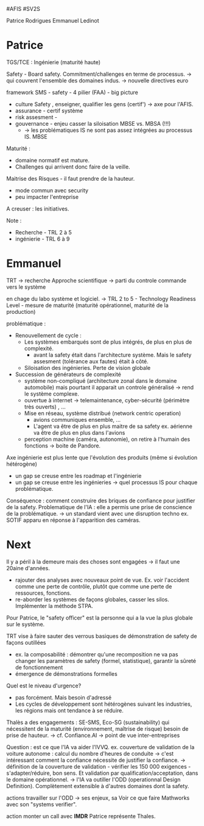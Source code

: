 #AFIS
#SV2S

Patrice Rodrigues
Emmanuel Ledinot

# Patrice

TGS/TCE : Ingénierie (maturité haute)

Safety - Board safety. Commitment/challenges en terme de processus.
-> qui couvrent l'ensemble des domaines indus.
-> nouvelle directives euro

framework SMS - safety - 4 pilier (FAA) - big picture

- culture Safety , enseigner, qualifier les gens (certif')      -> axe pour l'AFIS.
- assurance - certif système
- risk assesment -
- gouvernance - enjeu casser la siloisation MBSE vs. MBSA (!!!)
  - -> les problématiques IS ne sont pas assez intégrées au processus IS. MBSE

Maturité :

- domaine normatif est mature.
- Challenges qui arrivent donc faire de la veille.

Maitrise des Risques - il faut prendre de la hauteur.

- mode commun avec security
- peu impacter l'entreprise

A creuser : les initiatives.

Note :

- Recherche - TRL 2 à 5
- ingénierie - TRL 6 à 9

# Emmanuel

TRT -> recherche
Approche scientifique -> parti du controle commande vers le système

en chage du labo système et logiciel.
-> TRL 2 to 5 - Technology Readiness Level - mesure de maturité (maturité opérationnel, maturité de la production)

problématique :

- Renouvellement de cycle :
  - Les systèmes embarqués sont de plus intégrés, de plus en plus de complexité.
    - avant la safety était dans l'architecture système. Mais le safety assesment (tolérance aux fautes) était à côté.
  - Siloisation des ingénieries. Perte de vision globale
- Succession de générateurs de complexité
  - système non-compliqué (architecture zonal dans le domaine automobile) mais pourtant il apparait un controle généralisé -> rend le système complexe.
  - ouvertue à internet -> telemaintenance, cyber-sécurité (périmètre très ouverts) , ...
  - Mise en réseau, système distribué (network centric operation)
    - avions communiques ensemble, ...
    - L'agent va être de plus en plus maitre de sa safety ex. aérienne va être de plus en plus dans l'avions
  - perception machine (caméra, autonomie), on retire à l'humain des fonctions -> boite de Pandore.

Axe ingénierie est plus lente que l'évolution des produits (même si évolution hétérogène)

- un gap se creuse entre les roadmap et l'ingénierie
- un gap se creuse entre les ingénieries -> quel processus IS pour chaque problématique.

Conséquence : comment construire des briques de confiance pour justifier de la safety.
Problematique de l'IA : elle a permis une prise de conscience de la problématique.
-> un standard vient avec une disruption techno ex. SOTIF apparu en réponse à l'apparition des caméras.

# Next

Il y a péril à la demeure mais des choses sont engagées -> il faut une 20aine d'années.

- rajouter des analyses avec nouveaux point de vue. Ex. voir l'accident comme une perte de contrôle, plutôt que comme une perte de ressources, fonctions.
- re-aborder les systèmes de façons globales, casser les silos. Implémenter la méthode STPA.

Pour Patrice, le "safety officer" est la personne qui a la vue la plus globale sur le système.

TRT vise à faire sauter des verrous basiques de démonstration de safety de façons outillées

- ex. la composabilité : démontrer qu'une recomposition ne va pas changer les paramètres de safety (formel, statistique), garantir la sûreté de fonctionnement
- émergence de démonstrations formelles

Quel est le niveau d'urgence?

- pas forcément. Mais besoin d'adressé
- Les cycles de développement sont hétérogènes suivant les industries, les régions mais ont tendance à se réduire.

Thalès a des engagements : SE-SMS, Eco-SG (sustainability) qui nécessitent de la maturité (environnement, maîtrise de risque) besoin de prise de hauteur.
-> cf. Confiance.AI
-> point de vue inter-entreprises

Question : est ce que l'IA va aider l'IVVQ.
ex. couverture de validation de la voiture autonome : calcul du nombre d'heures de conduite
-> c'est intéressant comment la confiance nécessite de justifier la confiance.
-> définition de la couverture de validation
	- vérifier les 150 000 exigences
	- s'adapter/réduire, bon sens. Et validation par qualification/acceptation, dans le domaine opérationnel.
-> l'IA va outiller l'ODD (operationnal Design Definition). Complètement extensible à d'autres domaines dont la safety.

actions travailler sur l'ODD -> ses enjeux, sa
Voir ce que faire Mathworks avec son "systems verifier".

action monter un call avec **IMDR** Patrice représente Thales.
